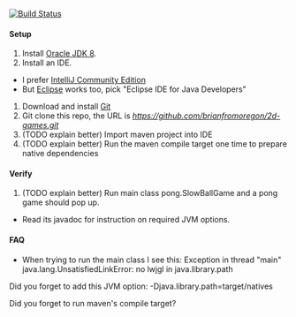 [![Build Status](https://travis-ci.org/brianfromoregon/2d-games.svg?branch=master)](https://travis-ci.org/brianfromoregon/2d-games)

#### Setup
1. Install [Oracle JDK 8](http://www.oracle.com/technetwork/java/javase/downloads/jdk8-downloads-2133151.html). 
1. Install an IDE. 
 * I prefer [IntelliJ Community Edition](https://www.jetbrains.com/idea/download/) 
 * But [Eclipse](http://www.eclipse.org/downloads/) works too, pick "Eclipse IDE for Java Developers"
1. Download and install [Git](https://git-scm.com/downloads)
1. Git clone this repo, the URL is _https://github.com/brianfromoregon/2d-games.git_
1. (TODO explain better) Import maven project into IDE
1. (TODO explain better) Run the maven compile target one time to prepare native dependencies

#### Verify
1. (TODO explain better) Run main class pong.SlowBallGame and a pong game should pop up.
 * Read its javadoc for instruction on required JVM options.

#### FAQ


* When trying to run the main class I see this: Exception in thread "main" java.lang.UnsatisfiedLinkError: no lwjgl in java.library.path

 Did you forget to add this JVM option: -Djava.library.path=target/natives
 
 Did you forget to run maven's compile target?

